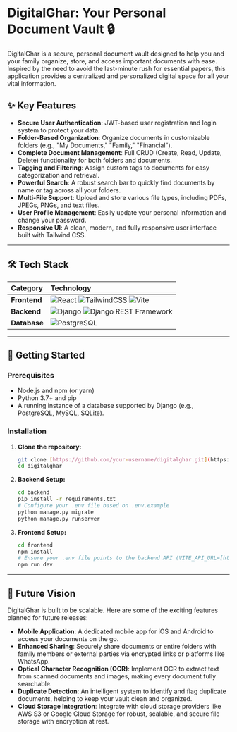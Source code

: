 # DigitalGhar: Your Personal Document Vault 🔒

DigitalGhar is a secure, personal document vault designed to help you and your family organize, store, and access important documents with ease. Inspired by the need to avoid the last-minute rush for essential papers, this application provides a centralized and personalized digital space for all your vital information.

## ✨ Key Features

-   **Secure User Authentication**: JWT-based user registration and login system to protect your data.
-   **Folder-Based Organization**: Organize documents in customizable folders (e.g., "My Documents," "Family," "Financial").
-   **Complete Document Management**: Full CRUD (Create, Read, Update, Delete) functionality for both folders and documents.
-   **Tagging and Filtering**: Assign custom tags to documents for easy categorization and retrieval.
-   **Powerful Search**: A robust search bar to quickly find documents by name or tag across all your folders.
-   **Multi-File Support**: Upload and store various file types, including PDFs, JPEGs, PNGs, and text files.
-   **User Profile Management**: Easily update your personal information and change your password.
-   **Responsive UI**: A clean, modern, and fully responsive user interface built with Tailwind CSS.

---

## 🛠️ Tech Stack

| Category   | Technology                                                                                                                                                                                                                                                                                       |
| :--------- | :----------------------------------------------------------------------------------------------------------------------------------------------------------------------------------------------------------------------------------------------------------------------------------------------- |
| **Frontend** | ![React](https://img.shields.io/badge/react-%2320232a.svg?style=for-the-badge&logo=react&logoColor=%2361DAFB) ![TailwindCSS](https://img.shields.io/badge/tailwind_css-%2338B2AC.svg?style=for-the-badge&logo=tailwind-css&logoColor=white) ![Vite](https://img.shields.io/badge/vite-%23646CFF.svg?style=for-the-badge&logo=vite&logoColor=white) |
| **Backend** | ![Django](https://img.shields.io/badge/django-%23092E20.svg?style=for-the-badge&logo=django&logoColor=white) ![Django REST Framework](https://img.shields.io/badge/DJANGO-REST-ff1709?style=for-the-badge&logo=django&logoColor=white)                                                               |
| **Database** | ![PostgreSQL](https://img.shields.io/badge/postgresql-%23316192.svg?style=for-the-badge&logo=postgresql&logoColor=white)                                                                                                                                                                         |

---

## 🚀 Getting Started

### Prerequisites

-   Node.js and npm (or yarn)
-   Python 3.7+ and pip
-   A running instance of a database supported by Django (e.g., PostgreSQL, MySQL, SQLite).

### Installation

1.  **Clone the repository:**
    ```bash
    git clone [https://github.com/your-username/digitalghar.git](https://github.com/your-username/digitalghar.git)
    cd digitalghar
    ```

2.  **Backend Setup:**
    ```bash
    cd backend
    pip install -r requirements.txt
    # Configure your .env file based on .env.example
    python manage.py migrate
    python manage.py runserver
    ```

3.  **Frontend Setup:**
    ```bash
    cd frontend
    npm install
    # Ensure your .env file points to the backend API (VITE_API_URL=[http://127.0.0.1:8000](http://127.0.0.1:8000))
    npm run dev
    ```

---

## 🌟 Future Vision

DigitalGhar is built to be scalable. Here are some of the exciting features planned for future releases:

-   **Mobile Application**: A dedicated mobile app for iOS and Android to access your documents on the go.
-   **Enhanced Sharing**: Securely share documents or entire folders with family members or external parties via encrypted links or platforms like WhatsApp.
-   **Optical Character Recognition (OCR)**: Implement OCR to extract text from scanned documents and images, making every document fully searchable.
-   **Duplicate Detection**: An intelligent system to identify and flag duplicate documents, helping to keep your vault clean and organized.
-   **Cloud Storage Integration**: Integrate with cloud storage providers like AWS S3 or Google Cloud Storage for robust, scalable, and secure file storage with encryption at rest.